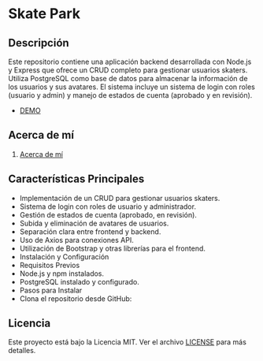 # Skate Park
## Descripción
Este repositorio contiene una aplicación backend desarrollada con Node.js y Express que ofrece un CRUD completo para gestionar usuarios skaters. Utiliza PostgreSQL como base de datos para almacenar la información de los usuarios y sus avatares. El sistema incluye un sistema de login con roles (usuario y admin) y manejo de estados de cuenta (aprobado y en revisión).
- [DEMO](https://skate-park-api-node-express-production.up.railway.app/)
## Acerca de mí
1. [Acerca de mí](./docs/about_me.md)

## Características Principales
- Implementación de un CRUD para gestionar usuarios skaters.
- Sistema de login con roles de usuario y administrador.
- Gestión de estados de cuenta (aprobado, en revisión).
- Subida y eliminación de avatares de usuarios.
- Separación clara entre frontend y backend.
- Uso de Axios para conexiones API.
- Utilización de Bootstrap y otras librerías para el frontend.
- Instalación y Configuración
- Requisitos Previos
- Node.js y npm instalados.
- PostgreSQL instalado y configurado.
- Pasos para Instalar
- Clona el repositorio desde GitHub:
## Licencia
Este proyecto está bajo la Licencia MIT. Ver el archivo [LICENSE](./LICENSE) para más detalles.

